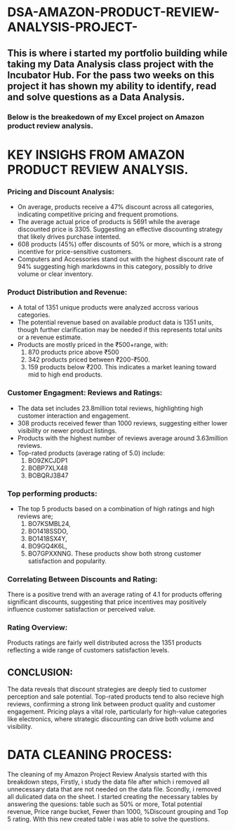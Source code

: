 # DSA-AMAZON-PRODUCT-REVIEW-ANALYSIS-PROJECT-
## This is where i started my portfolio building while taking my Data Analysis class project with the Incubator Hub. For the pass two weeks on this project it has shown my ability to identify, read and solve questions as a Data Analysis.
### Below is the breakedown of my Excel project on Amazon product review analysis.

# KEY INSIGHS FROM AMAZON PRODUCT REVIEW ANALYSIS.
### Pricing and Discount Analysis: 
- On average, products receive a 47% discount across all categories, indicating competitive pricing and frequent promotions.
- The average actual price of products is 5691 while the average discounted price is 3305. Suggesting an effective discounting strategy that likely drives purchase intented.
- 608 products (45%) offer  discounts of 50% or more, which is a strong incentive for price-sensitive customers.
- Computers and Accessories stand out with the highest discount rate of 94% suggesting high markdowns in this category, possibly to drive volume or clear inventory.
 ### Product Distribution and Revenue:
  - A total of 1351 unique products were analyzed accross various categories.
  - The potential revenue based on available product data is 1351 units, though further clarification may be needed if this represents total units or a revenue estimate.
  - Products are mostly priced in the ₹500+range, with:
     1. 870 products price above ₹500
     2. 342 products priced between ₹200-₹500.
     3. 159 products below ₹200. This indicates a market leaning toward mid to high end products.
 ### Customer Engagment: Reviews and Ratings: 
  - The data set includes 23.8million total reviews, highlighting high customer interaction and engagement.
  - 308 products received fewer than 1000 reviews, suggesting either lower visibility or newer product listings.
  - Products with the highest number of reviews average around 3.63million reviews.
  - Top-rated products (average rating  of 5.0) include: 
      1. BO9ZKCJDP1
      2. BOBP7XLX48
      3. BOBQRJ3B47
### Top performing products:
 - The top 5 products based on a combination of high ratings and high reviews are;
   1. BO7KSMBL24,
   2. BO1418SSDO,
   3. BO1418SX4Y,
   4. BO9GQ4K6L,
   5. BO7GPXXNNG.
  These products show both strong customer satisfaction and popularity.
### Correlating Between Discounts and Rating:
There is a positive trend with an average rating of 4.1 for products offering significant discounts, suggesting that price incentives may positively influence customer satisfaction or perceived value.
### Rating Overview:
Products ratings are fairly well distributed across the 1351 products reflecting a wide range  of customers satisfaction levels.

## CONCLUSION: 
The data reveals that discount strategies are deeply tied to customer perception and sale potential.
Top-rated products tend to also recieve high reviews, confirming a strong link between product quality and customer engagement.
Pricing plays a vital role, particularly for high-value categories like electronics, where strategic discounting can drive both  volume and visibility.





# DATA CLEANING PROCESS:
The cleaning of my Amazon Project Review Analysis started with this breakdown steps,
Firstly, i study the data file after which i removed all unnecessary data that are not needed on the data file.
Scondly, i removed all dulicated data on the sheet. 
I started creating the necessary tables by answering the quesions: table such as 50% or more, Total potential revenue, Price range bucket, Fewer than 1000, %Discount grouping and Top 5 rating.
With this new created table i was able to solve the questions.
